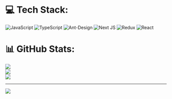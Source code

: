 
# 💻 Tech Stack:
![JavaScript](https://img.shields.io/badge/javascript-%23323330.svg?style=for-the-badge&logo=javascript&logoColor=%23F7DF1E) ![TypeScript](https://img.shields.io/badge/typescript-%23007ACC.svg?style=for-the-badge&logo=typescript&logoColor=white) ![Ant-Design](https://img.shields.io/badge/-AntDesign-%230170FE?style=for-the-badge&logo=ant-design&logoColor=white) ![Next JS](https://img.shields.io/badge/Next-black?style=for-the-badge&logo=next.js&logoColor=white) ![Redux](https://img.shields.io/badge/redux-%23593d88.svg?style=for-the-badge&logo=redux&logoColor=white) ![React](https://img.shields.io/badge/react-%2320232a.svg?style=for-the-badge&logo=react&logoColor=%2361DAFB)
# 📊 GitHub Stats:
![](https://github-readme-stats.vercel.app/api?username=mohammad79-nkv&theme=dark&hide_border=false&include_all_commits=false&count_private=false)<br/>
![](https://github-readme-streak-stats.herokuapp.com/?user=mohammad79-nkv&theme=dark&hide_border=false)<br/>
![](https://github-readme-stats.vercel.app/api/top-langs/?username=mohammad79-nkv&theme=dark&hide_border=false&include_all_commits=false&count_private=false&layout=compact)

---
[![](https://visitcount.itsvg.in/api?id=mohammad79-nkv&icon=0&color=0)](https://visitcount.itsvg.in)

<!-- Proudly created with GPRM ( https://gprm.itsvg.in ) -->

